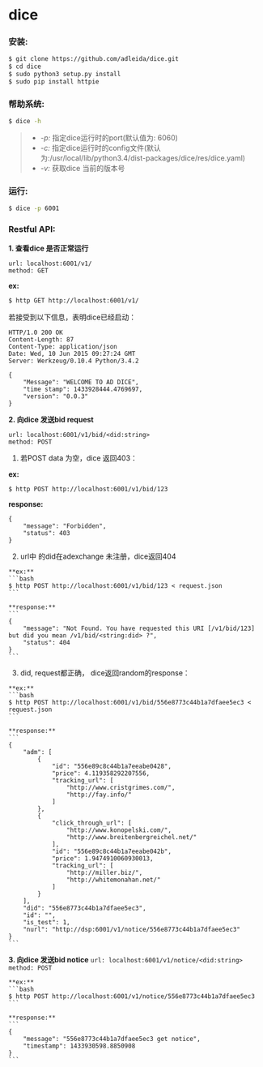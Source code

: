 dice
====

### 安装:
```bash
$ git clone https://github.com/adleida/dice.git
$ cd dice
$ sudo python3 setup.py install
$ sudo pip install httpie
```
### 帮助系统:
```bash
$ dice -h
```
>- *-p:* 指定dice运行时的port(默认值为: 6060)
>- *-c:* 指定dice运行时的config文件(默认为:/usr/local/lib/python3.4/dist-packages/dice/res/dice.yaml)
>- *-v:* 获取dice 当前的版本号

### 运行:
```bash
$ dice -p 6001
```

### Restful API:
**1. 查看dice 是否正常运行**
```
url: localhost:6001/v1/
method: GET
```
**ex:**
```bash
$ http GET http://localhost:6001/v1/
```
若接受到以下信息，表明dice已经启动：
```
HTTP/1.0 200 OK
Content-Length: 87
Content-Type: application/json
Date: Wed, 10 Jun 2015 09:27:24 GMT
Server: Werkzeug/0.10.4 Python/3.4.2

{
    "Message": "WELCOME TO AD DICE",
    "time stamp": 1433928444.4769697,
    "version": "0.0.3"
}
```

**2. 向dice 发送bid request**
  ```
  url: localhost:6001/v1/bid/<did:string>
  method: POST
  ```

  1. 若POST data 为空，dice 返回403：

  **ex:**
  ```bash
  $ http POST http://localhost:6001/v1/bid/123 
  ```
  **response:**
  ```
  {
      "message": "Forbidden",
      "status": 403
  }
```
  2. url中 的did在adexchange 未注册，dice返回404

    **ex:**
    ```bash
    $ http POST http://localhost:6001/v1/bid/123 < request.json
    ```

    **response:**
    ```
    {
        "message": "Not Found. You have requested this URI [/v1/bid/123] but did you mean /v1/bid/<string:did> ?",
        "status": 404
    }
    ```
  3. did, request都正确， dice返回random的response：

    **ex:**
    ```bash
    $ http POST http://localhost:6001/v1/bid/556e8773c44b1a7dfaee5ec3 < request.json
    ```

    **response:**
    ```
    {
        "adm": [
            {
                "id": "556e89c8c44b1a7eeabe0428",
                "price": 4.119358292207556,
                "tracking_url": [
                    "http://www.cristgrimes.com/",
                    "http://fay.info/"
                ]
            },
            {
                "click_through_url": [
                    "http://www.konopelski.com/",
                    "http://www.breitenbergreichel.net/"
                ],
                "id": "556e89c8c44b1a7eeabe042b",
                "price": 1.9474910060930013,
                "tracking_url": [
                    "http://miller.biz/",
                    "http://whitemonahan.net/"
                ]
            }
        ],
        "did": "556e8773c44b1a7dfaee5ec3",
        "id": "",
        "is_test": 1,
        "nurl": "http://dsp:6001/v1/notice/556e8773c44b1a7dfaee5ec3"
    }
    ```

**3. 向dice 发送bid notice**
    ```
    url: localhost:6001/v1/notice/<did:string>
    method: POST
    ```

    **ex:**
    ```bash
    $ http POST http://localhost:6001/v1/notice/556e8773c44b1a7dfaee5ec3
    ```

    **response:**
    ```
    {
        "message": "556e8773c44b1a7dfaee5ec3 get notice",
        "timestamp": 1433930598.8850908
    }
    ```
